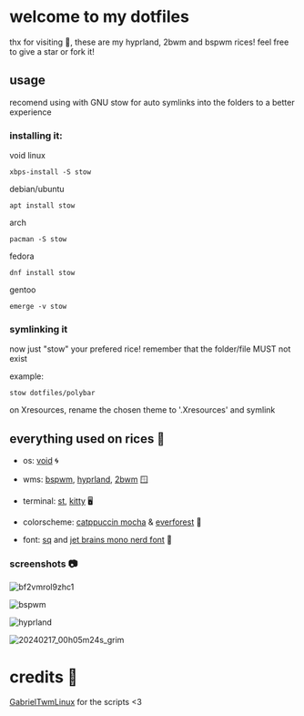 # welcome to my dotfiles
thx for visiting 🩷, these are my hyprland, 2bwm and bspwm rices! feel free to give a star or fork it!

## usage
recomend using with GNU stow for auto symlinks into the folders to a better experience

### installing it:

void linux

```sh-session
xbps-install -S stow
```

debian/ubuntu

```sh-session
apt install stow
```

arch

```sh-session
pacman -S stow
```

fedora

```sh-session
dnf install stow
```

gentoo

```sh-session
emerge -v stow
```


### symlinking it 
now just "stow" your prefered rice! remember that the folder/file MUST not exist

example:
```sh-session
stow dotfiles/polybar
```

on Xresources, rename the chosen theme to '.Xresources' and symlink


## everything used on rices 🌊

+ os: [void](voidlinux.org) 🌀

+ wms: [bspwm](https://github.com/baskerville/bspwm), [hyprland](https://hyprland.org/), [2bwm](https://github.com/venam/2bwm) 🪟

+ terminal: [st](https://github.com/siduck/st), [kitty](https://sw.kovidgoyal.net/kitty/) 🖥️

+ colorscheme: [catppuccin mocha](https://github.com/catppuccin/catppuccin) & [everforest](https://github.com/sainnhe/everforest) 🎨

+ font: [sq](https://github.com/leahneukirchen/sq) and [jet brains mono nerd font](https://www.nerdfonts.com/) 🌟



### screenshots 📷
![bf2vmrol9zhc1](https://github.com/yusamock/dotfiles/assets/141967852/fd07a95b-e53f-4003-9218-acb9d3271245)

![bspwm](https://github.com/yusamock/dotfiles/assets/141967852/389ecaee-3758-4e21-abb7-e5ad51b03b2c)

![hyprland](https://cdn.discordapp.com/attachments/635625917623828520/1221944874048295022/hyprland.png?ex=66146bd8&is=6601f6d8&hm=b073f72aa5f359a5968e3211111b1f919e5f3ea37b4545a5d6c04d82c1b59275&)

![20240217_00h05m24s_grim](https://github.com/yusamock/dotfiles/assets/141967852/569465d5-d977-4aa0-9d7f-22947f65d6b1)



# credits 💌

[GabrielTwmLinux](https://github.com/GabrielTWMlinux) for the scripts <3
